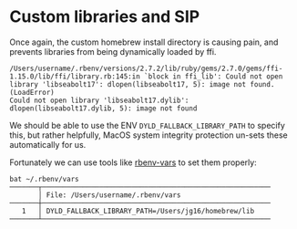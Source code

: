 # Custom libraries and SIP

Once again, the custom homebrew install directory is causing pain,
and prevents libraries from being dynamically loaded by ffi.

```
/Users/username/.rbenv/versions/2.7.2/lib/ruby/gems/2.7.0/gems/ffi-1.15.0/lib/ffi/library.rb:145:in `block in ffi_lib': Could not open library 'libseabolt17': dlopen(libseabolt17, 5): image not found. (LoadError)
Could not open library 'libseabolt17.dylib': dlopen(libseabolt17.dylib, 5): image not found
```

We should be able to use the ENV `DYLD_FALLBACK_LIBRARY_PATH` to specify this, but
rather helpfully, MacOS system integrity protection un-sets these automatically for us.

Fortunately we can use tools like [rbenv-vars](https://github.com/rbenv/rbenv-vars) to set them properly:

```
bat ~/.rbenv/vars
───────┬────────────────────────────────────────────────────────
       │ File: /Users/username/.rbenv/vars
───────┼────────────────────────────────────────────────────────
   1   │ DYLD_FALLBACK_LIBRARY_PATH=/Users/jg16/homebrew/lib
───────┴────────────────────────────────────────────────────────
```
